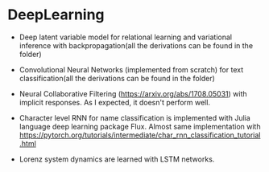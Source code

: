 # DeepLearning

- Deep latent variable model for relational learning and variational inference with backpropagation(all the derivations can be found in the folder)

- Convolutional Neural Networks (implemented from scratch) for text classification(all the derivations can be found in the folder)

- Neural Collaborative Filtering (https://arxiv.org/abs/1708.05031) with implicit responses. As I expected, it doesn't perform well.

- Character level RNN for name classification is implemented with Julia language deep learning package Flux. Almost same implementation with https://pytorch.org/tutorials/intermediate/char_rnn_classification_tutorial.html

- Lorenz system dynamics are learned with LSTM networks.
